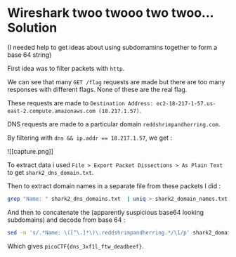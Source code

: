 # Wireshark twoo twooo two twoo... Solution
(I needed help to get ideas about using subdomamins together to form a base 64 string)

First idea was to filter packets with `http`.

We can see that many `GET /flag` requests are made but there are too many responses with different flags. None of these are the real flag. 

These requests are made to `Destination Address: ec2-18-217-1-57.us-east-2.compute.amazonaws.com (18.217.1.57)`.  

DNS requests are made to a particular domain `reddshrimpandherring.com`.

By filtering with `dns && ip.addr == 18.217.1.57`, we get :

![[capture.png]]

To extract data i used `File > Export Packet Dissections > As Plain Text` to get `shark2_dns_domain.txt`.

Then to extract domain names in a separate file from these packets I did : 
```bash
grep "Name: " shark2_dns_domains.txt  | uniq > shark2_domain_names.txt
```

And then to concatenate the (apparently suspicious base64 looking subdomains) and decode from base 64 :
```bash
sed -n 's/.*Name: \([^\.]*\)\.reddshrimpandherring.*/\1/p' shark2_domain_names.txt  | uniq | tr -d '\n' | base64 -d
```

Which gives `picoCTF{dns_3xf1l_ftw_deadbeef}`.